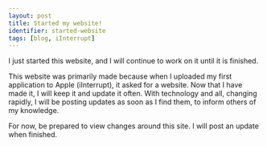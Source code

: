 ```yaml
---
layout: post
title: Started my website!
identifier: started-website
tags: [blog, iInterrupt]
---
```

I just started this website, and I will continue to work on it until it is finished.

<!-- excerpt -->

This website was primarily made because when I uploaded my first application to Apple (iInterrupt), it asked for a website. Now that I have made it, I will keep it and update it often. With technology and all, changing rapidly, I will be posting updates as soon as I find them, to inform others of my knowledge.

For now, be prepared to view changes around this site. I will post an update when finished.
